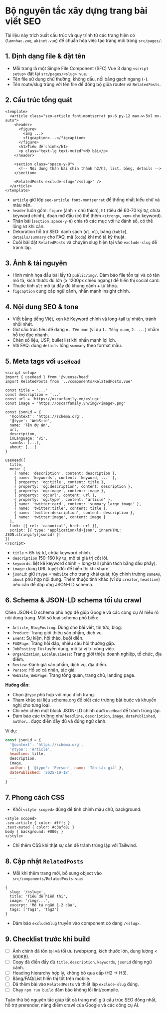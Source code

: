 # Bộ nguyên tắc xây dựng trang bài viết SEO

Tài liệu này trích xuất cấu trúc và quy trình từ các trang hiện có (`lamnhac.vue`, `akinet.vue`) để chuẩn hóa việc tạo trang mới trong `src/pages/`.

## 1. Định dạng file & đặt tên
- Mỗi trang là một Single File Component (SFC) Vue 3 dạng `<script setup>` đặt tại `src/pages/<slug>.vue`.
- Tên file sử dụng chữ thường, không dấu, nối bằng gạch ngang (`-`).
- Tên route/slug trùng với tên file để đồng bộ giữa router và `RelatedPosts`.

## 2. Cấu trúc tổng quát
```
<template>
  <article class="seo-article font-montserrat px-6 py-12 max-w-5xl mx-auto">
    <header>
      <figure>
        <img ...>
        <figcaption>...</figcaption>
      </figure>
      <h1>Tiêu đề chính</h1>
      <p class="text-lg text-muted">Mở bài</p>
    </header>

    <section class="space-y-8">
      <!-- Nội dung thân bài chia thành h2/h3, list, bảng, details -->
    </section>

    <RelatedPosts exclude-slug="/<slug>" />
  </article>
</template>
```
- `article` giữ lớp `seo-article font-montserrat` để thống nhất kiểu chữ và màu nền.
- `header` luôn gồm: `figure` (ảnh + chú thích), `h1` (tiêu đề 60-70 ký tự, chứa keyword chính), đoạn mở đầu (có thể thêm `<strong>`, `<em>` cho keyword).
- Thân bài (`section.space-y-8`) chia rõ các mục với `h2` đánh số, có thể lồng `h3` khi cần.
- Dekoration hỗ trợ SEO: danh sách (`ul`, `ol`), bảng (`table`), `details/summary` cho FAQ, mã (`code`) khi mô tả kỹ thuật.
- Cuối bài đặt `RelatedPosts` và chuyền slug hiện tại vào `exclude-slug` để tránh lặp.

## 3. Ảnh & tài nguyên
- Hình minh họa đầu bài lấy từ `public/img/`. Đảm bảo file tồn tại và có tên mô tả, kích thước đủ lớn (≥ 1200px chiều ngang) để hiển thị social card.
- Thuộc tính `alt` mô tả đầy đủ khung cảnh + từ khóa.
- `figcaption` cung cấp ngữ cảnh, nhấn mạnh insight chính.

## 4. Nội dung SEO & tone
- Viết bằng tiếng Việt, xen kẽ Keyword chính và long-tail tự nhiên, tránh nhồi nhét.
- Giữ cấu trúc tiêu đề dạng `n. Tên mục` (ví dụ `1. Tổng quan`, `2. ...`) nhằm hỗ trợ đọc nhanh.
- Chèn số liệu, USP, bullet list khi nhấn mạnh lợi ích.
- Với FAQ: dùng `details` lồng `summary` theo format mẫu.

## 5. Meta tags với `useHead`
```
<script setup>
import { useHead } from '@vueuse/head'
import RelatedPosts from '../components/RelatedPosts.vue'

const title = '...'
const description = '...'
const url = 'https://oscarfamily.vn/<slug>'
const image = 'https://oscarfamily.vn/img/<image>.png'

const jsonLd = {
  '@context': 'https://schema.org',
  '@type': 'WebSite',
  name: 'Tên dự án',
  url,
  description,
  inLanguage: 'vi',
  sameAs: [...],
  about: [...]
}

useHead({
  title,
  meta: [
    { name: 'description', content: description },
    { name: 'keywords', content: 'keyword, ...' },
    { property: 'og:title', content: title },
    { property: 'og:description', content: description },
    { property: 'og:image', content: image },
    { property: 'og:url', content: url },
    { property: 'og:type', content: 'article' },
    { name: 'twitter:card', content: 'summary_large_image' },
    { name: 'twitter:title', content: title },
    { name: 'twitter:description', content: description },
    { name: 'twitter:image', content: image }
  ],
  link: [{ rel: 'canonical', href: url }],
  script: [{ type: 'application/ld+json', innerHTML: JSON.stringify(jsonLd) }]
})
</script>
```
- `title` ≤ 65 ký tự, chứa keyword chính.
- `description` 150–160 ký tự, mô tả giá trị cốt lõi.
- `keywords`: liệt kê keyword chính + long-tail (phân tách bằng dấu phẩy).
- `image`: dùng URL tuyệt đối để hiển thị khi share.
- `jsonLd`: giữ `@type` = `WebSite` cho trang khái quát; tùy chỉnh trường `sameAs`, `about` phù hợp nội dung. Thêm thuộc tính khác (ví dụ `creator`, `headline`) nếu cần để đáp ứng JSON-LD schema.

## 6. Schema & JSON-LD schema tối ưu crawl

Chèn JSON-LD schema phù hợp để giúp Google và các công cụ AI hiểu rõ nội dung trang. Một số loại schema phổ biến:

- `Article`, `BlogPosting`: Dùng cho bài viết, tin tức, blog.
- `Product`: Trang giới thiệu sản phẩm, dịch vụ.
- `Event`: Sự kiện, hội thảo, buổi diễn.
- `FAQPage`: Trang hỏi đáp, nhiều câu hỏi thường gặp.
- `JobPosting`: Tin tuyển dụng, mô tả vị trí công việc.
- `Organization`, `LocalBusiness`: Trang giới thiệu doanh nghiệp, tổ chức, địa điểm.
- `Review`: Đánh giá sản phẩm, dịch vụ, địa điểm.
- `Person`: Hồ sơ cá nhân, tác giả.
- `WebSite`, `WebPage`: Trang tổng quan, trang chủ, landing page.

**Hướng dẫn:**
- Chọn `@type` phù hợp với mục đích trang.
- Tham khảo tài liệu schema.org để biết các trường bắt buộc và khuyến nghị cho từng loại.
- Chỉ nên chèn một block JSON-LD chính dưới `useHead` để tránh trùng lặp.
- Đảm bảo các trường như `headline`, `description`, `image`, `datePublished`, `author`... được điền đầy đủ và đúng ngữ cảnh.

Ví dụ:
```js
const jsonLd = {
  '@context': 'https://schema.org',
  '@type': 'Article',
  headline: title,
  description,
  image,
  author: { '@type': 'Person', name: 'Tên tác giả' },
  datePublished: '2025-10-18',
  ...
}
```

## 7. Phong cách CSS
- Khối `<style scoped>` dùng để tinh chỉnh màu chữ, background:
```
<style scoped>
.seo-article { color: #fff; }
.text-muted { color: #c3afc8; }
body { background: #000; }
</style>
```
- Chỉ thêm CSS khi thật sự cần để tránh trùng lặp với Tailwind.

## 8. Cập nhật `RelatedPosts`
- Mỗi khi thêm trang mới, bổ sung object vào `src/components/RelatedPosts.vue`:
```
{
  slug: '/<slug>',
  title: 'Tiêu đề hiển thị',
  image: '/img/...',
  excerpt: 'Mô tả ngắn 1-2 câu',
  tags: ['Tag1', 'Tag2']
}
```
- Đảm bảo `excludeSlug` truyền vào component có dạng `/<slug>`.

## 9. Checklist trước khi build
- [ ] Ảnh chính đã tồn tại và tối ưu (webp/png, kích thước lớn, dung lượng < 500KB).
- [ ] Copy đã điền đầy đủ `title`, `description`, `keywords`, `jsonLd` đúng ngữ cảnh.
- [ ] Heading hierarchy hợp lý, không bỏ qua cấp (H2 → H3).
- [ ] Bảng/FAQ/List hiển thị tốt trên mobile.
- [ ] Đã thêm bài vào `RelatedPosts` và thiết lập `exclude-slug` đúng.
- [ ] Chạy `npm run build` đảm bảo không lỗi lint/compile.

Tuân thủ bộ nguyên tắc giúp tất cả trang mới giữ cấu trúc SEO đồng nhất, hỗ trợ prerender, nâng điểm crawl của Google và các công cụ AI.
